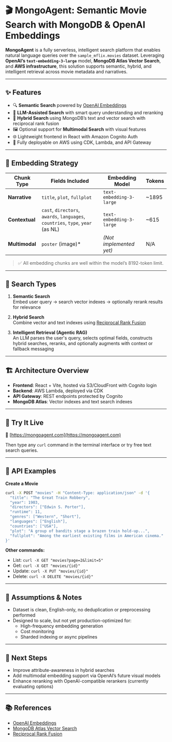 # 🎬 MongoAgent: Semantic Movie Search with MongoDB & OpenAI Embeddings

**MongoAgent** is a fully serverless, intelligent search platform that enables natural language queries over the `sample_mflix.movies` dataset. Leveraging **OpenAI’s `text-embedding-3-large`** model, **MongoDB Atlas Vector Search**, and **AWS infrastructure**, this solution supports semantic, hybrid, and intelligent retrieval across movie metadata and narratives.

---

## ✨ Features

- 🔍 **Semantic Search** powered by [OpenAI Embeddings](https://platform.openai.com/docs/models/text-embedding-3-large)
- 🧠 **LLM-Assisted Search** with smart query understanding and reranking
- 🔀 **Hybrid Search** using MongoDB’s text and vector search with reciprocal rank fusion
- 🖼️ Optional support for **Multimodal Search** with visual features
- 🌐 Lightweight frontend in React with Amazon Cognito Auth
- 🧱 Fully deployable on AWS using CDK, Lambda, and API Gateway

---

## 🧠 Embedding Strategy

| Chunk Type              | Fields Included                                 | Embedding Model               | Tokens |
|------------------------|--------------------------------------------------|-------------------------------|--------|
| **Narrative**          | `title`, `plot`, `fullplot`                     | `text-embedding-3-large`      | ~1895  |
| **Contextual**         | `cast`, `directors`, `awards`, `languages`, `countries`, `type`, `year` (as NL) | `text-embedding-3-large` | ~615   |
| **Multimodal**         | `poster` (image)*                               | *(Not implemented yet)*       | N/A    |

> ✅ All embedding chunks are well within the model’s 8192-token limit.

---

## 🔎 Search Types

1. **Semantic Search**  
   Embed user query → search vector indexes → optionally rerank results for relevance

2. **Hybrid Search**  
   Combine vector and text indexes using [Reciprocal Rank Fusion](https://www.mongodb.com/docs/atlas/atlas-vector-search/tutorials/reciprocal-rank-fusion/)

3. **Intelligent Retrieval (Agentic RAG)**  
   An LLM parses the user's query, selects optimal fields, constructs hybrid searches, reranks, and optionally augments with context or fallback messaging

---

## 🏗️ Architecture Overview

- **Frontend**: React + Vite, hosted via S3/CloudFront with Cognito login
- **Backend**: AWS Lambda, deployed via CDK
- **API Gateway**: REST endpoints protected by Cognito
- **MongoDB Atlas**: Vector indexes and text search indexes

---

## 🚀 Try It Live

🔗 [https://mongoagent.com](https://mongoagent.com)


Then type any `curl` command in the terminal interface or try free text search queries.

---

## 🧪 API Examples

**Create a Movie**
```bash
curl -X POST "movies" -H "Content-Type: application/json" -d '{
  "title": "The Great Train Robbery",
  "year": 1903,
  "directors": ["Edwin S. Porter"],
  "runtime": 11,
  "genres": ["Western", "Short"],
  "languages": ["English"],
  "countries": ["USA"],
  "plot": "A group of bandits stage a brazen train hold-up...",
  "fullplot": "Among the earliest existing films in American cinema."
}'
```

**Other commands:**
- List: `curl -X GET "movies?page=2&limit=5"`
- Get: `curl -X GET "movies/{id}"`
- Update: `curl -X PUT "movies/{id}"`
- Delete: `curl -X DELETE "movies/{id}"`

---

## 🧱 Assumptions & Notes

- Dataset is clean, English-only, no deduplication or preprocessing performed
- Designed to scale, but not yet production-optimized for:
  - High-frequency embedding generation
  - Cost monitoring
  - Sharded indexing or async pipelines

---

## 🧩 Next Steps

- Improve attribute-awareness in hybrid searches
- Add multimodal embedding support via OpenAI’s future visual models
- Enhance reranking with OpenAI-compatible rerankers (currently evaluating options)

---

## 📚 References

- [OpenAI Embeddings](https://platform.openai.com/docs/models/text-embedding-3-large)
- [MongoDB Atlas Vector Search](https://www.mongodb.com/docs/atlas/atlas-vector-search/)
- [Reciprocal Rank Fusion](https://www.mongodb.com/docs/atlas/atlas-vector-search/tutorials/reciprocal-rank-fusion/)
